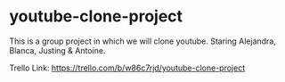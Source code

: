 # youtube-clone-project
This is a group project in which we will clone youtube. Staring Alejandra, Blanca, Justing &amp; Antoine.


Trello Link: https://trello.com/b/w86c7rjd/youtube-clone-project
